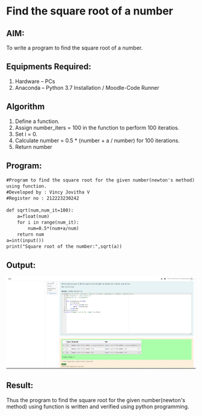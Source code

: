 # Find the square root of a number

## AIM:
To write a program to find the square root of a number.

## Equipments Required:
1. Hardware – PCs
2. Anaconda – Python 3.7 Installation / Moodle-Code Runner

## Algorithm
1. Define a function.
2. Assign number_iters = 100 in the function to perform 100 iteratios.
3. Set i = 0.
4. Calculate  number = 0.5 * (number + a / number) for 100 iterations.
5. Return number

## Program:
```
#Program to find the square root for the given number(newton's method) using function.
#Developed by : Vincy Jovitha V
#Register no : 212223230242

def sqrt(num,num_it=100):
    a=float(num)
    for i in range(num_it):
        num=0.5*(num+a/num)
    return num
a=int(input())
print("Square root of the number:",sqrt(a))
```

## Output:
![alt text](exp5.png)

## Result:
Thus the program to find the square root for the given number(newton's method) using function is written and verified using python programming.
